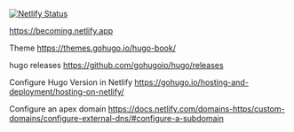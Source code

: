 [![Netlify Status](https://api.netlify.com/api/v1/badges/4c5c9ade-af3a-4e10-acd4-1b1206696dc6/deploy-status)](https://app.netlify.com/sites/becoming/deploys)

https://becoming.netlify.app

Theme https://themes.gohugo.io/hugo-book/

hugo releases
https://github.com/gohugoio/hugo/releases

Configure Hugo Version in Netlify 
https://gohugo.io/hosting-and-deployment/hosting-on-netlify/

Configure an apex domain
https://docs.netlify.com/domains-https/custom-domains/configure-external-dns/#configure-a-subdomain
